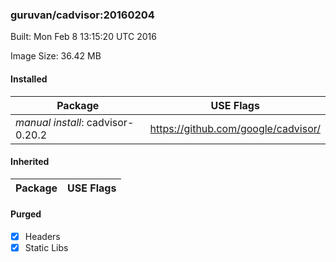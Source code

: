 ### guruvan/cadvisor:20160204
Built: Mon Feb  8 13:15:20 UTC 2016

Image Size: 36.42 MB
#### Installed
Package | USE Flags
--------|----------
*manual install*: cadvisor-0.20.2 | https://github.com/google/cadvisor/
#### Inherited
Package | USE Flags
--------|----------
#### Purged
- [x] Headers
- [x] Static Libs
